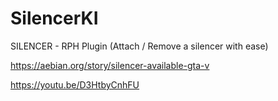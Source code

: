 # SilencerKI
SILENCER - RPH Plugin (Attach / Remove a silencer with ease)

https://aebian.org/story/silencer-available-gta-v


https://youtu.be/D3HtbyCnhFU
